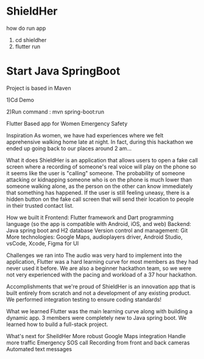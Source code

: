 # ShieldHer

how do run app
1. cd shieldher
2. flutter run


# Start Java SpringBoot

Project is based in Maven 

1)Cd Demo

2)Run command : mvn spring-boot:run

Flutter Based app for Women Emergency Safety

Inspiration
As women, we have had experiences where we felt apprehensive walking home late at night. In fact, during this hackathon we ended up going back to our places around 2 am...

What it does
ShieldHer is an application that allows users to open a fake call screen where a recording of someone's real voice will play on the phone so it seems like the user is "calling" someone. The probability of someone attacking or kidnapping someone who is on the phone is much lower than someone walking alone, as the person on the other can know immediately that something has happened. If the user is still feeling uneasy, there is a hidden button on the fake call screen that will send their location to people in their trusted contact list.

How we built it
Frontend: Flutter framework and Dart programming language (so the app is compatible with Android, iOS, and web) Backend: Java spring boot and H2 database Version control and management: Git More technologies: Google Maps, audioplayers driver, Android Studio, vsCode, Xcode, Figma for UI

Challenges we ran into
The audio was very hard to implement into the application, Flutter was a hard learning curve for most members as they had never used it before. We are also a beginner hackathon team, so we were not very experienced with the pacing and workload of a 37 hour hackathon.

Accomplishments that we're proud of
ShieldHer is an innovation app that is built entirely from scratch and not a development of any existing product. We performed integration testing to ensure coding standards!

What we learned
Flutter was the main learning curve along with building a dynamic app. 3 members were completely new to Java spring boot. We learned how to build a full-stack project.

What's next for SheildHer
More robust Google Maps integration
Handle more traffic
Emergency SOS call
Recording from front and back cameras
Automated text messages
